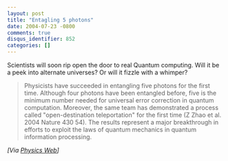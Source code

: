 ```yaml
---
layout: post
title: "Entagling 5 photons"
date: 2004-07-23 -0800
comments: true
disqus_identifier: 852
categories: []
---
```

Scientists will soon rip open the door to real Quantum computing. Will
it be a peek into alternate universes? Or will it fizzle with a whimper?

> Physicists have succeeded in entangling five photons for the first
> time. Although four photons have been entangled before, five is the
> minimum number needed for universal error correction in quantum
> computation. Moreover, the same team has demonstrated a process called
> "open-destination teleportation" for the first time (Z Zhao et al.
> 2004 Nature 430 54). The results represent a major breakthrough in
> efforts to exploit the laws of quantum mechanics in quantum
> information processing.

*[Via [Physics Web](http://physicsweb.org/article/news/8/6/18/1)]*

